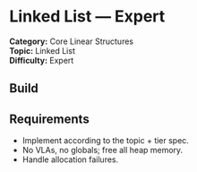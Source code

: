﻿# Linked List — Expert

**Category:** Core Linear Structures  
**Topic:** Linked List  
**Difficulty:** Expert

## Build

## Requirements
- Implement according to the topic + tier spec.
- No VLAs, no globals; free all heap memory.
- Handle allocation failures.
